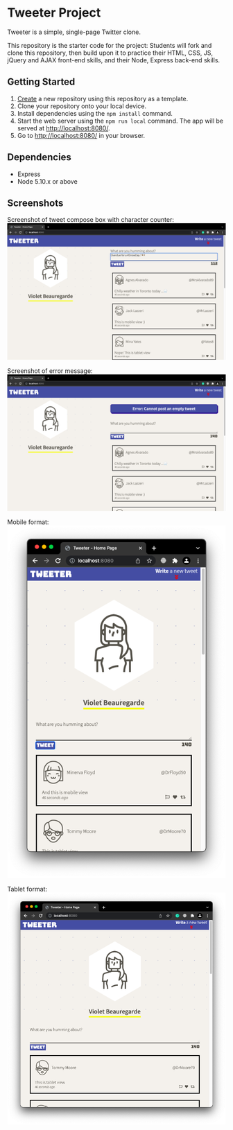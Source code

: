# Tweeter Project

Tweeter is a simple, single-page Twitter clone.

This repository is the starter code for the project: Students will fork and clone this repository, then build upon it to practice their HTML, CSS, JS, jQuery and AJAX front-end skills, and their Node, Express back-end skills.

## Getting Started

1. [Create](https://docs.github.com/en/repositories/creating-and-managing-repositories/creating-a-repository-from-a-template) a new repository using this repository as a template.
2. Clone your repository onto your local device.
3. Install dependencies using the `npm install` command.
3. Start the web server using the `npm run local` command. The app will be served at <http://localhost:8080/>.
4. Go to <http://localhost:8080/> in your browser.

## Dependencies

- Express
- Node 5.10.x or above

## Screenshots
Screenshot of tweet compose box with character counter:
!["Screenshot of tweet compose box with character counter"](https://github.com/s-abdale/tweeter/blob/master/docs/desktop-char-count.png)

Screenshot of error message:
!["Screenshot of error message"](https://github.com/s-abdale/tweeter/blob/master/docs/desktop-error-msg.png)

Mobile format:
!["Screenshot of mobile format"](https://github.com/s-abdale/tweeter/blob/master/docs/mobile-view.png)

Tablet format:
!["Screenshot of tablet format"](https://github.com/s-abdale/tweeter/blob/master/docs/tablet-view.png)